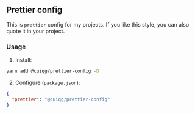 ## Prettier config
This is `prettier` config for my projects. If you like this style, you can also quote it in your project.
### Usage
1. Install:
```bash
yarn add @cuiqg/prettier-config -D
```
2. Configure (`package.json`):
```json
{
  "prettier": "@cuiqg/prettier-config"
}
```
